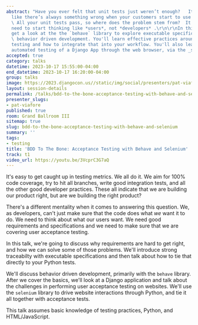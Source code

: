 ```yaml
---
abstract: "Have you ever felt that unit tests just weren’t enough?   It just feels
  like there’s always something wrong when your customers start to use your application.
  \ All your unit tests pass, so where does the problem stem from?  It turns out we
  need to start thinking like *users*, not *developers* .\r\n\r\nIn this talk, you'll
  get a look at the the `behave` library to explore executable specifications and
  \ behavior driven development. You'll learn effective practices around specification
  testing and how to integrate that into your workflow. You'll also learn how to drive
  automated testing of a Django App through the web browser, via the _selenium_ library."
accepted: true
category: talks
datetime: 2023-10-17 15:55:00-04:00
end_datetime: 2023-10-17 16:20:00-04:00
group: talks
image: https://2023.djangocon.us//static/img/social/presenters/pat-viafore.png
layout: session-details
permalink: /talks/bdd-to-the-bone-acceptance-testing-with-behave-and-selenium/
presenter_slugs:
- pat-viafore
published: true
room: Grand Ballroom III
sitemap: true
slug: bdd-to-the-bone-acceptance-testing-with-behave-and-selenium
summary: ''
tags:
- testing
title: 'BDD To The Bone: Acceptance Testing with Behave and Selenium'
track: t1
video_url: https://youtu.be/3VcprC3G7aQ
---
```


It's easy to get caught up in testing metrics. We all do it. We aim for 100% code coverage, try to hit all branches, write good integration tests, and all the other good developer practices. These all indicate that we are building our product right, but are we building the right product?

There's a different mentality when it comes to answering this question. We, as developers, can't just make sure that the code does what *we* want it to do. We need to think about what our users want. We need good requirements and specifications and we need to make sure that we are covering user acceptance testing.

In this talk, we're going to discuss why requirements are hard to get right, and how we can solve some of those problems. We'll introduce strong traceabilty with executable specifications and then talk about how to tie that directly to your Python tests.

We'll discuss behavior driven development, primarily with the `behave` library. After we cover the basics, we'll look at a Django application and talk about the challenges in performing user acceptance testing on websites. We'll use the `selenium` library to drive website interactions through Python, and tie it all together with acceptance tests.

This talk assumes basic knowledge of testing practices, Python, and HTML/JavaScript.
